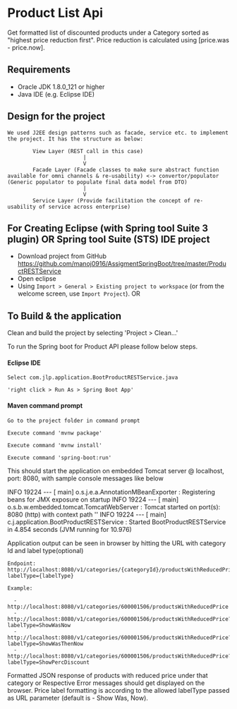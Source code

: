 # Product List Api
Get formatted list of discounted products under a Category sorted as "highest price reduction first". Price reduction is calculated using [price.was - price.now].

## Requirements
* Oracle JDK 1.8.0_121 or higher
* Java IDE (e.g. Eclipse IDE)

## Design for the project
 	We used J2EE design patterns such as facade, service etc. to implement the project. It has the structure as below:
 	
 			View Layer (REST call in this case)
 							|
 							V
 			Facade Layer (Facade classes to make sure abstract function available for omni channels & re-usability) <-> convertor/populator (Generic populator to populate final data model from DTO)
 							|
 							V
 			Service Layer (Provide facilitation the concept of re-usability of service across enterprise)

## For Creating Eclipse (with Spring tool Suite 3 plugin) OR Spring tool Suite (STS) IDE project

* Download project from GitHub https://github.com/manoj0916/AssigmentSpringBoot/tree/master/ProductRESTService
* Open eclipse
* Using `Import > General > Existing project to workspace` (or from the welcome screen, use `Import Project`). OR


## To Build & the application

Clean and build the project by selecting 'Project > Clean...'

To run the Spring boot for Product API please follow below steps.

#### Eclipse IDE
	
	Select com.jlp.application.BootProductRESTService.java

    'right click > Run As > Spring Boot App'

#### Maven command prompt

    Go to the project folder in command prompt
    
    Execute command 'mvnw package'
    
    Execute command 'mvnw install'
    
    Execute command 'spring-boot:run'

    
This should start the application on embedded Tomcat server @ localhost, port: 8080, with sample console messages like below

INFO 19224 --- [           main] o.s.j.e.a.AnnotationMBeanExporter        : Registering beans for JMX exposure on startup
INFO 19224 --- [           main] o.s.b.w.embedded.tomcat.TomcatWebServer  : Tomcat started on port(s): 8080 (http) with context path ''
INFO 19224 --- [           main] c.j.application.BootProductRESTService   : Started BootProductRESTService in 4.854 seconds (JVM running for 10.976)


Application output can be seen in browser by hitting the URL with category Id and label type(optional)

    Endpoint: http://localhost:8080/v1/categories/{categoryId}/productsWithReducedPrice?labelType={labelType}
   
    Example: 
    
      - http://localhost:8080/v1/categories/600001506/productsWithReducedPrice
      - http://localhost:8080/v1/categories/600001506/productsWithReducedPrice?labelType=ShowWasNow
      - http://localhost:8080/v1/categories/600001506/productsWithReducedPrice?labelType=ShowWasThenNow
      - http://localhost:8080/v1/categories/600001506/productsWithReducedPrice?labelType=ShowPercDiscount
 
Formatted JSON response of products with reduced price under that category or Respective Error messages should get displayed on the browser. Price label formatting is according to the allowed labelType passed as URL parameter (default is - Show Was, Now). 
 